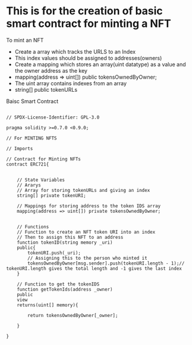 # This is for the creation of basic smart contract for minting a NFT

To mint an NFT

- Create a array which tracks the URLS to an Index
- This index values should be assigned to addresses(owners)
- Create a mapping which stores an array(uint datatype) as a value and the owner address as the key
-  mapping(address => uint[]) public tokensOwnedByOwner;
- The uint array contains indexes from an array
- string[] public tokenURLs


Baisc Smart Contract

```

// SPDX-License-Identifier: GPL-3.0

pragma solidity >=0.7.0 <0.9.0;

// For MINTING NFTS

// Imports

// Contract for Minting NFTs
contract ERC721{


    // State Variables 
    // Ararys
    // Array for storing tokenURLs and giving an index
    string[] private tokenURI;

    // Mappings for storing address to the token IDS array
    mapping(address => uint[]) private tokensOwnedByOwner;


    // Functions
    // Function to create an NFT token URI into an index
    // Then to assign this NFT to an address
    function tokenID(string memory _uri)
    public{
        tokenURI.push(_uri);
        // Assigning this to the person who minted it
        tokensOwnedByOwner[msg.sender].push(tokenURI.length - 1);// tokenURI.length gives the total length and -1 gives the last index
    }

    // Function to get the tokenIDS
    function getTokenIds(address _owner)
    public
    view
    returns(uint[] memory){

        return tokensOwnedByOwner[_owner];

    }

}

```

